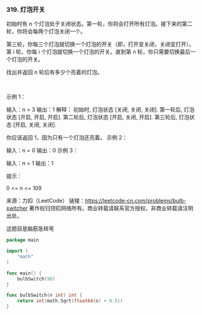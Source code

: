 ### 319. 灯泡开关


初始时有 n 个灯泡处于关闭状态。第一轮，你将会打开所有灯泡。接下来的第二轮，你将会每两个灯泡关闭一个。

第三轮，你每三个灯泡就切换一个灯泡的开关（即，打开变关闭，关闭变打开）。第 i 轮，你每 i 个灯泡就切换一个灯泡的开关。直到第 n 轮，你只需要切换最后一个灯泡的开关。

找出并返回 n 轮后有多少个亮着的灯泡。

 

示例 1：



输入：n = 3
输出：1 
解释：
初始时, 灯泡状态 [关闭, 关闭, 关闭].
第一轮后, 灯泡状态 [开启, 开启, 开启].
第二轮后, 灯泡状态 [开启, 关闭, 开启].
第三轮后, 灯泡状态 [开启, 关闭, 关闭]. 

你应该返回 1，因为只有一个灯泡还亮着。
示例 2：

输入：n = 0
输出：0
示例 3：

输入：n = 1
输出：1
 

提示：

0 <= n <= 109

来源：力扣（LeetCode）
链接：https://leetcode-cn.com/problems/bulb-switcher
著作权归领扣网络所有。商业转载请联系官方授权，非商业转载请注明出处。


这题目是脑筋急转弯

```go
package main

import (
	"math"
)

func main() {
	bulbSwitch(90)
}

func bulbSwitch(n int) int {
	return int(math.Sqrt(float64(n) + 0.5))
}

```